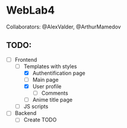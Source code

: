 # WebLab4

Collaborators: @AlexValder, @ArthurMamedov

## TODO:

- [ ] Frontend
  - [ ] Templates with styles
    - [x] Authentification page
    - [ ] Main page
    - [x] User profile
      - [ ] Comments
    - [ ] Anime title page
  - [ ] JS scripts

- [ ] Backend
  - [ ] Create TODO
